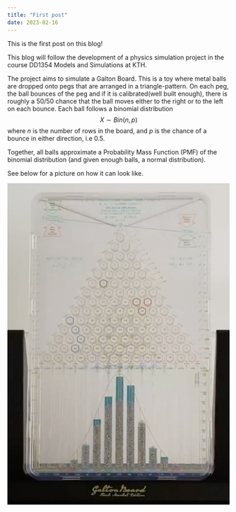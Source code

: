 ```yaml
---
title: "First post"
date: 2023-02-16
---
```


This is the first post on this blog! 

This blog will follow the development of a physics simulation project in the course DD1354 Models and Simulations at KTH. 

The project aims to simulate a Galton Board. This is a toy where metal balls are dropped onto pegs that are arranged in a triangle-pattern. On each peg, the ball bounces of the peg and if it is calibrated(well built enough), there is roughly a 50/50 chance that the ball moves either to the right or to the left on each bounce. Each ball follows a binomial distribution $$X \sim Bin(n, p)$$ where $n$ is the number of rows in the board, and $p$ is the chance of a bounce in either direction, i.e 0.5.

Together, all balls approximate a Probability Mass Function (PMF) of the binomial distribution (and given enough balls, a normal distribution).

See below for a picture on how it can look like.

![Screenshot](/pictures/galtonBoardProjectSpecification.png)

